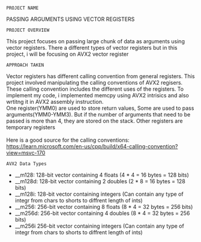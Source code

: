 	PROJECT NAME
PASSING ARGUMENTS USING VECTOR REGISTERS

	PROJECT OVERVIEW
This project focuses on passing large chunk of data as arguments using vector registers. There a different types of vector registers but in this project, i will be focusing on AVX2 vector register

	APPROACH TAKEN
Vector registers has different calling convention from general registers. This project involved manipulating the calling conventions of AVX2 regisers. These calling convention includes the different uses of the registers. To implement my code, i implemented memcpy using AVX2 intrisics and also wrtitng it in AVX2 assembly instruction. 
<br>
One register(YMM0) are used to store return values, Some are used to pass arguments(YMM0-YMM3). But if the number of arguments that need to be passed is more than 4, they are stored on the stack. Other registers are temporary registers
<br>
<br>
Here is a good source for the calling conventions: https://learn.microsoft.com/en-us/cpp/build/x64-calling-convention?view=msvc-170 


	AVX2 Data Types
- __m128: 128-bit vector containing 4 floats (4 * 4 = 16 bytes = 128 bits)
- __m128d:	128-bit vector containing 2 doubles (2 * 8 = 16 bytes = 128 bits)
- __m128i:	128-bit vector containing integers (Can contain any type of integr from chars to shorts to diffrent length of ints)
- __m256:	256-bit vector containing 8 floats (8 * 4 = 32 bytes = 256 bits)
- __m256d:	256-bit vector containing 4 doubles​ (8 * 4 = 32 bytes = 256 bits)
- __m256i	256-bit vector containing integers (Can contain any type of integr from chars to shorts to diffrent length of ints)
